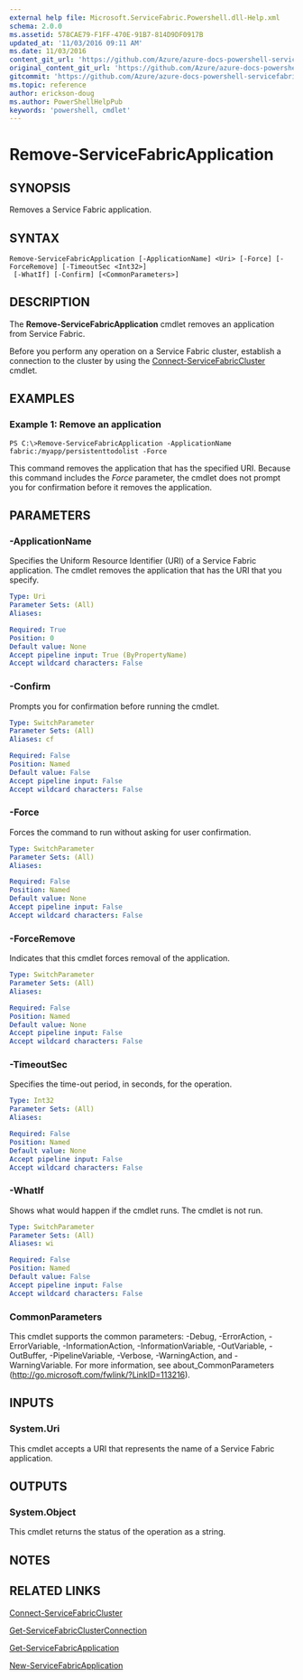 ```yaml
---
external help file: Microsoft.ServiceFabric.Powershell.dll-Help.xml
schema: 2.0.0
ms.assetid: 578CAE79-F1FF-470E-91B7-814D9DF0917B
updated_at: '11/03/2016 09:11 AM'
ms.date: 11/03/2016
content_git_url: 'https://github.com/Azure/azure-docs-powershell-servicefabric/blob/master/Service-Fabric-cmdlets/ServiceFabric/vlatest/Remove-ServiceFabricApplication.md'
original_content_git_url: 'https://github.com/Azure/azure-docs-powershell-servicefabric/blob/master/Service-Fabric-cmdlets/ServiceFabric/vlatest/Remove-ServiceFabricApplication.md'
gitcommit: 'https://github.com/Azure/azure-docs-powershell-servicefabric/blob/01e9ebd12a5214c9c4f85a2b71b372181a0bf8a9'
ms.topic: reference
author: erickson-doug
ms.author: PowerShellHelpPub
keywords: 'powershell, cmdlet'
---
```


# Remove-ServiceFabricApplication

## SYNOPSIS
Removes a Service Fabric application.

## SYNTAX

```
Remove-ServiceFabricApplication [-ApplicationName] <Uri> [-Force] [-ForceRemove] [-TimeoutSec <Int32>]
 [-WhatIf] [-Confirm] [<CommonParameters>]
```

## DESCRIPTION
The **Remove-ServiceFabricApplication** cmdlet removes an application from Service Fabric.

Before you perform any operation on a Service Fabric cluster, establish a connection to the cluster by using the [Connect-ServiceFabricCluster](./Connect-ServiceFabricCluster.md) cmdlet.

## EXAMPLES

### Example 1: Remove an application
```
PS C:\>Remove-ServiceFabricApplication -ApplicationName fabric:/myapp/persistenttodolist -Force
```

This command removes the application that has the specified URI.
Because this command includes the *Force* parameter, the cmdlet does not prompt you for confirmation before it removes the application.

## PARAMETERS

### -ApplicationName
Specifies the Uniform Resource Identifier (URI) of a Service Fabric application.
The cmdlet removes the application that has the URI that you specify.

```yaml
Type: Uri
Parameter Sets: (All)
Aliases:

Required: True
Position: 0
Default value: None
Accept pipeline input: True (ByPropertyName)
Accept wildcard characters: False
```

### -Confirm
Prompts you for confirmation before running the cmdlet.

```yaml
Type: SwitchParameter
Parameter Sets: (All)
Aliases: cf

Required: False
Position: Named
Default value: False
Accept pipeline input: False
Accept wildcard characters: False
```

### -Force
Forces the command to run without asking for user confirmation.

```yaml
Type: SwitchParameter
Parameter Sets: (All)
Aliases:

Required: False
Position: Named
Default value: None
Accept pipeline input: False
Accept wildcard characters: False
```

### -ForceRemove
Indicates that this cmdlet forces removal of the application.

```yaml
Type: SwitchParameter
Parameter Sets: (All)
Aliases:

Required: False
Position: Named
Default value: None
Accept pipeline input: False
Accept wildcard characters: False
```

### -TimeoutSec
Specifies the time-out period, in seconds, for the operation.

```yaml
Type: Int32
Parameter Sets: (All)
Aliases:

Required: False
Position: Named
Default value: None
Accept pipeline input: False
Accept wildcard characters: False
```

### -WhatIf
Shows what would happen if the cmdlet runs.
The cmdlet is not run.

```yaml
Type: SwitchParameter
Parameter Sets: (All)
Aliases: wi

Required: False
Position: Named
Default value: False
Accept pipeline input: False
Accept wildcard characters: False
```

### CommonParameters
This cmdlet supports the common parameters: -Debug, -ErrorAction, -ErrorVariable, -InformationAction, -InformationVariable, -OutVariable, -OutBuffer, -PipelineVariable, -Verbose, -WarningAction, and -WarningVariable. For more information, see about_CommonParameters (http://go.microsoft.com/fwlink/?LinkID=113216).

## INPUTS

### System.Uri
This cmdlet accepts a URI that represents the name of a Service Fabric application.

## OUTPUTS

### System.Object
This cmdlet returns the status of the operation as a string.

## NOTES

## RELATED LINKS

[Connect-ServiceFabricCluster](./Connect-ServiceFabricCluster.md)

[Get-ServiceFabricClusterConnection](./Get-ServiceFabricClusterConnection.md)

[Get-ServiceFabricApplication](./Get-ServiceFabricApplication.md)

[New-ServiceFabricApplication](./New-ServiceFabricApplication.md)
